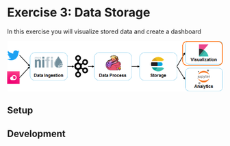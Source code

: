 # Exercise 3: Data Storage

In this exercise you will visualize stored data and create a dashboard

![Exercise architecture](../img/architecture_exercise4.png)

## Setup


## Development
